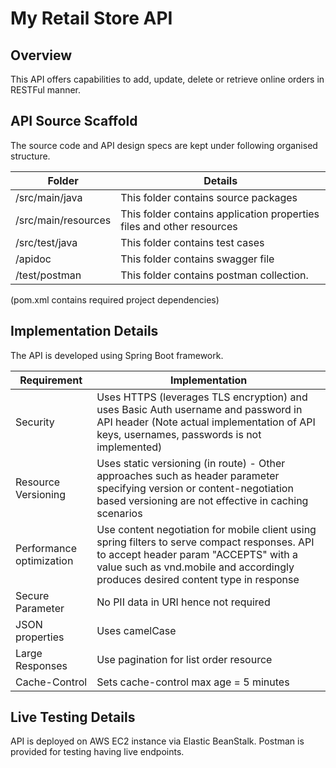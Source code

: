 # My Retail Store API

## Overview

This API offers capabilities to add, update, delete or retrieve online orders in RESTFul manner.

## API Source Scaffold

The source code and API design specs are kept under following organised structure.

Folder | Details
------|------------
/src/main/java | This folder contains source packages 
/src/main/resources | This folder contains application properties files and other resources
/src/test/java | This folder contains test cases
/apidoc | This folder contains swagger file
/test/postman | This folder contains postman collection.

(pom.xml contains required project dependencies)

## Implementation Details

The API is developed using Spring Boot framework.

Requirement | Implementation
------|------------
Security | Uses HTTPS (leverages TLS encryption) and uses Basic Auth username and password in API header (Note actual implementation of API keys, usernames, passwords is not implemented)
Resource Versioning | Uses static versioning (in route) - Other approaches such as header parameter specifying version or content-negotiation based versioning are not effective in caching scenarios
Performance optimization | Use content negotiation for mobile client using spring filters to serve compact responses. API to accept header param "ACCEPTS" with a value such as vnd.mobile and accordingly produces desired content type in response
Secure Parameter| No PII data in URI hence not required
JSON properties | Uses camelCase
Large Responses | Use pagination for list order resource
Cache-Control | Sets cache-control max age = 5 minutes

## Live Testing Details

API is deployed on AWS EC2 instance via Elastic BeanStalk. Postman is provided for testing having live endpoints.
